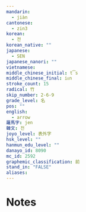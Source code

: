```yaml
---
mandarin:
  - jiàn
cantonese:
  - zin3
korean:
  - 전
korean_native: ""
japanese:
  - SEN
japanese_nanori: ""
vietnamese:
middle_chinese_initial: t͡s
middle_chinese_final: iᴇn
stroke_count: 15
radical: 竹
skip_number: 2-6-9
grade_level: 名
pos: ""
english:
  - arrow
羅馬字: jen
韓文: 전
joyo_level: 表外字
hsk_level: ""
hanmun_edu_level: ""
danayo_id: 8090
mc_id: 2592
graphemic_classification: 前
stand_in: "FALSE"
aliases:
---
```


# Notes
